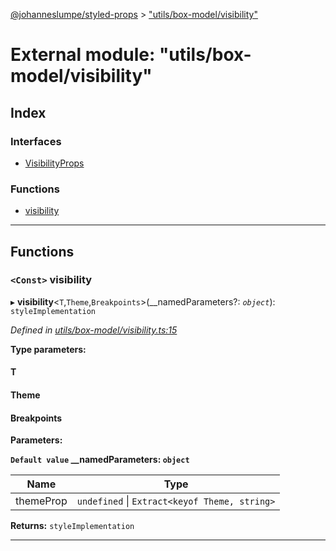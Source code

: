 [@johanneslumpe/styled-props](../README.md) > ["utils/box-model/visibility"](../modules/_utils_box_model_visibility_.md)

# External module: "utils/box-model/visibility"

## Index

### Interfaces

* [VisibilityProps](../interfaces/_utils_box_model_visibility_.visibilityprops.md)

### Functions

* [visibility](_utils_box_model_visibility_.md#visibility)

---

## Functions

<a id="visibility"></a>

### `<Const>` visibility

▸ **visibility**<`T`,`Theme`,`Breakpoints`>(__namedParameters?: *`object`*): `styleImplementation`

*Defined in [utils/box-model/visibility.ts:15](https://github.com/johanneslumpe/styled-props/blob/8e709f1/src/utils/box-model/visibility.ts#L15)*

**Type parameters:**

#### T 
#### Theme 
#### Breakpoints 
**Parameters:**

**`Default value` __namedParameters: `object`**

| Name | Type |
| ------ | ------ |
| themeProp | `undefined` \| `Extract<keyof Theme, string>` |

**Returns:** `styleImplementation`

___


